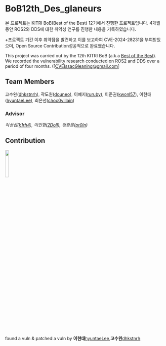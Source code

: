 # BoB12th_Des_glaneurs

본 프로젝트는 KITRI BoB(Best of the Best) 12기에서 진행한 프로젝트입니다.
4개월 동안 ROS2와 DDS에 대한 취약성 연구를 진행한 내용을 기록하였습니다.

+프로젝트 기간 이후 취약점을 발견하고 이를 보고하여 CVE-2024-28231을 부여받았으며, Open Source Contribution성공적으로 완료했습니다.

This project was carried out by the 12th KITRI BoB (a.k.a [Best of the Best](https://www.kitribob.kr/)).
We recorded the vulnerability research conducted on ROS2 and DDS over a period of four months.
([CVEIssacGleaning@gmail.com]


## Team Members

고수완([dhkstnrh](https://github.com/dhkstnrh)), 곽도원([douneo](https://github.com/douneo)), 이예지([ruruby](https://github.com/ruruby)), 이준권([kwonl57](https://github.com/kwonl57)), 이현태([hyuntaeLee](https://github.com/hyuntaeLee)), 최은선([choc0villain](https://github.com/choc0villain))


### Advisor
*이상섭([k1rh4](https://github.com/k1rh4)), 이인형([2Doll](https://github.com/2Doll)), 정광운([pr0ln](https://github.com/pr0ln))*


## Contribution
<a href="https://github.com/eProsima/Fast-DDS/commit/74b2a74ef339816b6fef448efa676042a339b2e3"><img src="https://avatars.githubusercontent.com/u/6390783?s=200&v=4" width="15%" />
</a>

found a vuln & patched a vuln by **이현태**[hyuntaeLee](https://github.com/hyuntaeLee),**고수완**[dhkstnrh](https://github.com/dhkstnrh)
